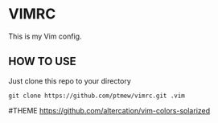 # VIMRC
This is my Vim config.

## HOW TO USE 
Just clone this repo to your directory 
```
git clone https://github.com/ptmew/vimrc.git .vim
```
#THEME
https://github.com/altercation/vim-colors-solarized
